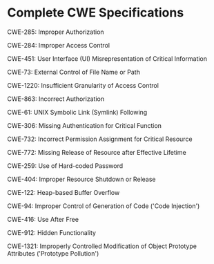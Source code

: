 

# Complete CWE Specifications

CWE-285: Improper Authorization

CWE-284: Improper Access Control

CWE-451: User Interface (UI) Misrepresentation of Critical Information

CWE-73: External Control of File Name or Path

CWE-1220: Insufficient Granularity of Access Control

CWE-863: Incorrect Authorization

CWE-61: UNIX Symbolic Link (Symlink) Following

CWE-306: Missing Authentication for Critical Function

CWE-732: Incorrect Permission Assignment for Critical Resource

CWE-772: Missing Release of Resource after Effective Lifetime

CWE-259: Use of Hard-coded Password

CWE-404: Improper Resource Shutdown or Release

CWE-122: Heap-based Buffer Overflow

CWE-94: Improper Control of Generation of Code ('Code Injection')

CWE-416: Use After Free

CWE-912: Hidden Functionality

CWE-1321: Improperly Controlled Modification of Object Prototype Attributes ('Prototype Pollution')